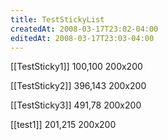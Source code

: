 ```yaml
---
title: TestStickyList
createdAt: 2008-03-17T23:02-04:00
editedAt: 2008-03-17T23:03-04:00
---
```


[[TestSticky1]] 100,100 200x200

[[TestSticky2]] 396,143 200x200

[[TestSticky3]] 491,78 200x200

[[test1]] 201,215 200x200


